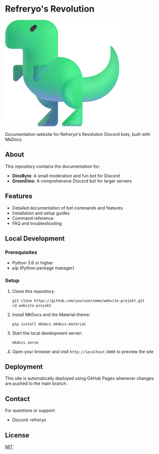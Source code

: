 # Refreryo's Revolution

![Logo](docs/assets/images/logo.png)

Documentation website for Refreryo's Revolution Discord bots, built with MkDocs.

## About

This repository contains the documentation for:
- **DinoByte**: A small moderation and fun bot for Discord
- **GreenDino**: A comprehensive Discord bot for larger servers

## Features

- Detailed documentation of bot commands and features
- Installation and setup guides
- Command reference
- FAQ and troubleshooting

## Local Development

### Prerequisites

- Python 3.6 or higher
- pip (Python package manager)

### Setup

1. Clone this repository:
   ```
   git clone https://github.com/yourusername/website-projekt.git
   cd website-projekt
   ```

2. Install MkDocs and the Material theme:
   ```
   pip install mkdocs mkdocs-material
   ```

3. Start the local development server:
   ```
   mkdocs serve
   ```

4. Open your browser and visit `http://localhost:8000` to preview the site

## Deployment

This site is automatically deployed using GitHub Pages whenever changes are pushed to the main branch.

## Contact

For questions or support:
- Discord: refreryo

## License

[MIT](LICENSE)